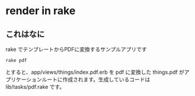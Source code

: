 # render in rake

## これはなに

rake でテンプレートからPDFに変換するサンプルアプリです

```
rake pdf
```

とすると、app/views/things/index.pdf.erb を pdf に変換した things.pdf がアプリケーションルートに作成されます。生成しているコードは lib/tasks/pdf.rake です。
